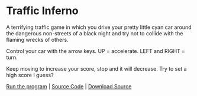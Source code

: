 # Traffic Inferno

A terrifying traffic game in which you drive your pretty little cyan car around the dangerous non-streets of a black night and try not to collide with the flaming wrecks of others.

Control your car with the arrow keys. UP = accelerate. LEFT and RIGHT = turn.

Keep moving to increase your score, stop and it will decrease. Try to set a high score I guess?

[Run the program](https://pippinbarr.github.io/cart253/examples/games/traffic-inferno/) | [Source Code](https://www.github.com/pippinbarr/cart253/tree/main/examples/games/traffic-inferno/) | [Download Source](https://pippinbarr.github.io/cart253/examples/games/traffic-inferno.zip)
